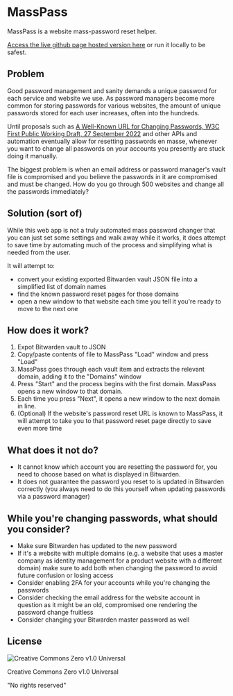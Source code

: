 # MassPass

MassPass is a website mass-password reset helper.

[Access the live github page hosted version here](https://carrotcypher.github.io/masspas) or run it locally to be safest.

## Problem

Good password management and sanity demands a unique password for each service and website we use. As password managers become more common for storing passwords for various websites, the amount of unique passwords stored for each user increases, often into the hundreds.

Until proposals such as [A Well-Known URL for Changing Passwords, W3C First Public Working Draft, 27 September 2022](https://www.w3.org/TR/change-password-url/) and other APIs and automation eventually allow for resetting passwords en masse, whenever you want to change all passwords on your accounts you presently are stuck doing it manually.

The biggest problem is when an email address or password manager's vault file is compromised and you believe the passwords in it are compromised and must be changed. How do you go through 500 websites and change all the passwords immediately? 

## Solution (sort of)

While this web app is not a truly automated mass password changer that you can just set some settings and walk away while it works, it does attempt to save time by automating much of the process and simplifying what is needed from the user.

It will attempt to:

* convert your existing exported Bitwarden vault JSON file into a simplified list of domain names
* find the known password reset pages for those domains
* open a new window to that website each time you tell it you're ready to move to the next one

## How does it work?

1. Expot Bitwarden vault to JSON
2. Copy/paste contents of file to MassPass "Load" window and press "Load"
3. MassPass goes through each vault item and extracts the relevant domain, adding it to the "Domains" window
4. Press "Start" and the process begins with the first domain. MassPass opens a new window to that domain.
5. Each time you press "Next", it opens a new window to the next domain in line.
6. (Optional) If the website's password reset URL is known to MassPass, it will attempt to take you to that password reset page directly to save even more time

## What does it not do?

* It cannot know which account you are resetting the password for, you need to choose based on what is displayed in Bitwarden.
* It does not guarantee the password you reset to is updated in Bitwarden correctly (you always need to do this yourself when updating passwords via a password manager)

## While you're changing passwords, what should you consider?

* Make sure Bitwarden has updated to the new password
* If it's a website with multiple domains (e.g. a website that uses a master company as identity management for a product website with a different domain) make sure to add both when changing the password to avoid future confusion or losing access
* Consider enabling 2FA for your accounts while you're changing the passwords
* Consider checking the email address for the website account in question as it might be an old, compromised one rendering the password change fruitless
* Consider changing your Bitwarden master password as well

## License

![Creative Commons Zero v1.0 Universal](https://i.creativecommons.org/p/zero/1.0/88x31.png)

Creative Commons Zero v1.0 Universal

"No rights reserved"
